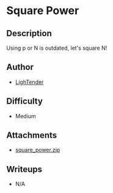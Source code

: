 # Square Power

## Description 
Using p or N is outdated, let's square N!

## Author
- [LighTender](https://x.com/LighTender_)

## Difficulty
- Medium

## Attachments
- [square_power.zip](attachments/square_power.zip)

## Writeups
- N/A
